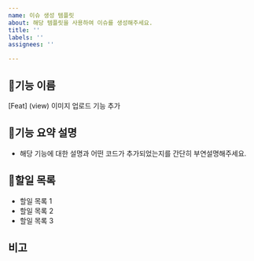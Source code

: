 ```yaml
---
name: 이슈 생성 템플릿
about: 해당 템플릿을 사용하여 이슈를 생성해주세요.
title: ''
labels: ''
assignees: ''

---
```


## 🍎기능 이름
[Feat] (view) 이미지 업로드 기능 추가

## 🍎기능 요약 설명
- 해당 기능에 대한 설명과 어떤 코드가 추가되었는지를 간단히 부연설명해주세요.

## 🎯할일 목록
- 할일 목록 1
- 할일 목록 2
- 할일 목록 3

## 비고
